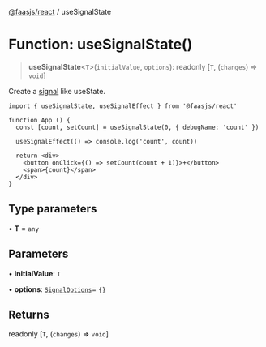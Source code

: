 [@faasjs/react](../README.md) / useSignalState

# Function: useSignalState()

> **useSignalState**\<`T`\>(`initialValue`, `options`): readonly [`T`, (`changes`) => `void`]

Create a [signal](https://preactjs.com/guide/v10/signals) like useState.

```tsx
import { useSignalState, useSignalEffect } from '@faasjs/react'

function App () {
  const [count, setCount] = useSignalState(0, { debugName: 'count' })

  useSignalEffect(() => console.log('count', count))

  return <div>
    <button onClick={() => setCount(count + 1)}>+</button>
    <span>{count}</span>
  </div>
}
```

## Type parameters

• **T** = `any`

## Parameters

• **initialValue**: `T`

• **options**: [`SignalOptions`](../type-aliases/SignalOptions.md)= `{}`

## Returns

readonly [`T`, (`changes`) => `void`]
